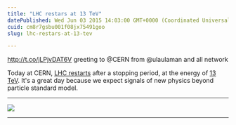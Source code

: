 ```yaml
---
title: "LHC restars at 13 TeV"
datePublished: Wed Jun 03 2015 14:03:00 GMT+0000 (Coordinated Universal Time)
cuid: cm8r7gsbu001f08jx75491goo
slug: lhc-restars-at-13-tev

---
```



http://t.co/jLPjvDAT6V greeting to @CERN from @ulaulaman and all network

Today at CERN, [LHC restarts](http://www.atlas.ch/LHC-and-ATLAS-Restart/index.html) after a stopping period, at the energy of [13 TeV](http://en.wikipedia.org/wiki/Electronvolt). It's a great day because we expect signals of new physics beyond particle standard model.

* * *

[![](https://cdn.hashnode.com/res/hashnode/image/upload/v1743070994728/f3d8e57c-34b3-4807-b68f-d37af51059f6.jpeg)](https://twitter.com/ATLASexperiment/status/606035256035131393)

* * *